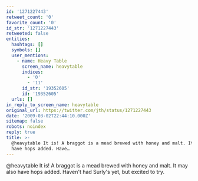 ```yaml
---
id: '1271227443'
retweet_count: '0'
favorite_count: '0'
id_str: '1271227443'
retweeted: false
entities:
  hashtags: []
  symbols: []
  user_mentions:
    - name: Heavy Table
      screen_name: heavytable
      indices:
        - '0'
        - '11'
      id_str: '19352605'
      id: '19352605'
  urls: []
in_reply_to_screen_name: heavytable
original_url: https://twitter.com/jth/status/1271227443
date: '2009-03-02T22:44:10.000Z'
sitemap: false
robots: noindex
reply: true
title: >-
  @heavytable It is! A braggot is a mead brewed with honey and malt. It may also
  have hops added. Have…
---
```


@heavytable It is! A braggot is a mead brewed with honey and malt. It may also have hops added. Haven't had Surly's yet, but excited to try.